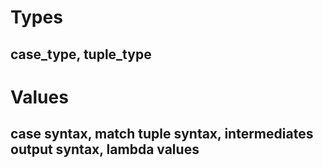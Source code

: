 # Types
## case\_type, tuple\_type
# Values
## case syntax, match tuple syntax, intermediates output syntax, lambda values
